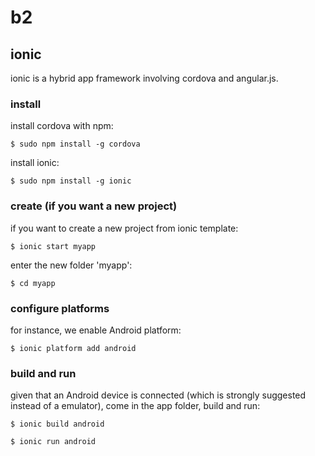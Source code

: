 # b2

## ionic

ionic is a hybrid app framework involving cordova and angular.js.

### install

install cordova with npm:

`$ sudo npm install -g cordova`

install ionic:

`$ sudo npm install -g ionic`

### create (if you want a new project)

if you want to create a new project from ionic template:

`$ ionic start myapp`

enter the new folder 'myapp':

`$ cd myapp`

### configure platforms

for instance, we enable Android platform:

`$ ionic platform add android`

### build and run

given that an Android device is connected (which is strongly suggested instead of a emulator), come in the app folder, build and run:

`$ ionic build android`

`$ ionic run android`